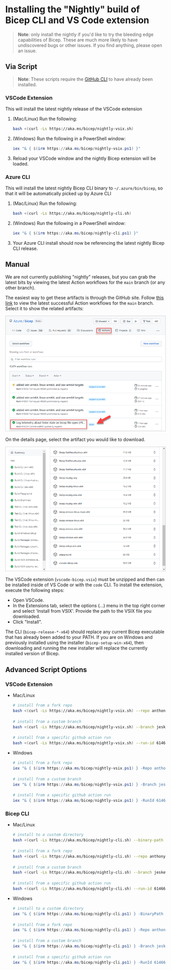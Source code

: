 # Installing the "Nightly" build of Bicep CLI and VS Code extension

> **Note**: only install the nightly if you'd like to try the bleeding edge capabilities of Bicep. These are much more likely to have undiscovered bugs or other issues. If you find anything, please open an issue.

## Via Script
> **Note**: These scripts require the [GitHub CLI](https://cli.github.com/) to have already been installed.

### VSCode Extension
This will install the latest nightly release of the VSCode extension

1. (Mac/Linux) Run the following:
   ```sh
   bash <(curl -Ls https://aka.ms/bicep/nightly-vsix.sh)
   ```
1. (Windows) Run the following in a PowerShell window:
   ```powershell
   iex "& { $(irm https://aka.ms/bicep/nightly-vsix.ps1) }"
   ```
1. Reload your VSCode window and the nightly Bicep extension will be loaded.

### Azure CLI
This will install the latest nightly Bicep CLI binary to `~/.azure/bin/bicep`, so that it will be automatically picked up by Azure CLI

1. (Mac/Linux) Run the following:
   ```sh
   bash <(curl -Ls https://aka.ms/bicep/nightly-cli.sh)
   ```
1. (Windows) Run the following in a PowerShell window:
   ```powershell
   iex "& { $(irm https://aka.ms/bicep/nightly-cli.ps1) }"
   ```
1. Your Azure CLI install should now be referencing the latest nightly Bicep CLI release.

## Manual
We are not currently publishing "nightly" releases, but you can grab the latest bits by viewing the latest Action workflows for the `main` branch (or any other branch).

The easiest way to get these artifacts is through the GitHub site. Follow [this link](https://github.com/Azure/bicep/actions/workflows/build.yml?query=branch%3Amain+is%3Asuccess) to view the latest successful Action workflows for the `main` branch. Select it to show the related artifacts:

![](./images/bicep-select-action.PNG)

On the details page, select the artifact you would like to download.

![](./images/bicep-select-artifact.png)

The VSCode extension (`vscode-bicep.vsix`) must be unzipped and then can be installed inside of VS Code or with the `code` CLI. To install the extension, execute the following steps:
- Open VSCode.
- In the Extensions tab, select the options (...) menu in the top right corner and select 'Install from VSIX'. Provide the path to the VSIX file you downloaded.
- Click "Install".

The CLI (`bicep-release-*-x64`) should replace any current Bicep executable that has already been added to your PATH. If you are on Windows and previously installed using the installer (`bicep-setup-win-x64`), then downloading and running the new installer will replace the currently installed version of Bicep.

## Advanced Script Options
### VSCode Extension
- Mac/Linux
   ```sh
   # install from a fork repo
   bash <(curl -Ls https://aka.ms/bicep/nightly-vsix.sh) --repo anthony-c-martin/bicep

   # install from a custom branch
   bash <(curl -Ls https://aka.ms/bicep/nightly-vsix.sh) --branch jeskew/variable-imports

   # install from a specific github action run
   bash <(curl -Ls https://aka.ms/bicep/nightly-vsix.sh) --run-id 6146657618
   ```
- Windows
   ```powershell
   # install from a fork repo
   iex "& { $(irm https://aka.ms/bicep/nightly-vsix.ps1) } -Repo anthony-c-martin/bicep"

   # install from a custom branch
   iex "& { $(irm https://aka.ms/bicep/nightly-vsix.ps1) } -Branch jeskew/variable-imports"

   # install from a specific github action run
   iex "& { $(irm https://aka.ms/bicep/nightly-vsix.ps1) } -RunId 6146657618"
   ```

### Bicep CLI
- Mac/Linux
   ```sh
   # install to a custom directory
   bash <(curl -Ls https://aka.ms/bicep/nightly-cli.sh) --binary-path /usr/local/bin

   # install from a fork repo
   bash <(curl -Ls https://aka.ms/bicep/nightly-cli.sh) --repo anthony-c-martin/bicep

   # install from a custom branch
   bash <(curl -Ls https://aka.ms/bicep/nightly-cli.sh) --branch jeskew/variable-imports

   # install from a specific github action run
   bash <(curl -Ls https://aka.ms/bicep/nightly-cli.sh) --run-id 6146657618
   ```
- Windows
   ```powershell
   # install to a custom directory
   iex "& { $(irm https://aka.ms/bicep/nightly-cli.ps1) } -BinaryPath C:\"

   # install from a fork repo
   iex "& { $(irm https://aka.ms/bicep/nightly-cli.ps1) } -Repo anthony-c-martin/bicep"

   # install from a custom branch
   iex "& { $(irm https://aka.ms/bicep/nightly-cli.ps1) } -Branch jeskew/variable-imports"

   # install from a specific github action run
   iex "& { $(irm https://aka.ms/bicep/nightly-cli.ps1) } -RunId 6146657618"
   ```